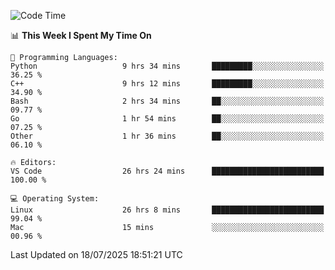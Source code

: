 
<!--START_SECTION:waka-->
![Code Time](http://img.shields.io/badge/Code%20Time-3%2C617%20hrs%2047%20mins-blue)

📊 **This Week I Spent My Time On** 

```text
💬 Programming Languages: 
Python                   9 hrs 34 mins       █████████░░░░░░░░░░░░░░░░   36.25 % 
C++                      9 hrs 12 mins       █████████░░░░░░░░░░░░░░░░   34.90 % 
Bash                     2 hrs 34 mins       ██░░░░░░░░░░░░░░░░░░░░░░░   09.77 % 
Go                       1 hr 54 mins        ██░░░░░░░░░░░░░░░░░░░░░░░   07.25 % 
Other                    1 hr 36 mins        ██░░░░░░░░░░░░░░░░░░░░░░░   06.10 % 

🔥 Editors: 
VS Code                  26 hrs 24 mins      █████████████████████████   100.00 % 

💻 Operating System: 
Linux                    26 hrs 8 mins       █████████████████████████   99.04 % 
Mac                      15 mins             ░░░░░░░░░░░░░░░░░░░░░░░░░   00.96 % 
```


 Last Updated on 18/07/2025 18:51:21 UTC
<!--END_SECTION:waka-->

